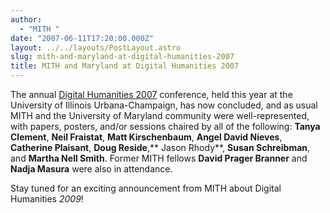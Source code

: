 ```yaml
---
author:
  - "MITH "
date: "2007-06-11T17:20:00.000Z"
layout: ../../layouts/PostLayout.astro
slug: mith-and-maryland-at-digital-humanities-2007
title: MITH and Maryland at Digital Humanities 2007
---
```


The annual [Digital Humanities 2007](http://www.digitalhumanities.org/dh2007/) conference, held this year at the University of Illinois Urbana-Champaign, has now concluded, and as usual MITH and the University of Maryland community were well-represented, with papers, posters, and/or sessions chaired by all of the following: **Tanya Clement**, **Neil Fraistat**, **Matt Kirschenbaum**, **Angel David Nieves**, **Catherine Plaisant**, **Doug Reside**,** Jason Rhody**, **Susan Schreibman**, and **Martha Nell Smith**. Former MITH fellows **David Prager Branner** and **Nadja Masura** were also in attendance.

Stay tuned for an exciting announcement from MITH about Digital Humanities _2009_!
